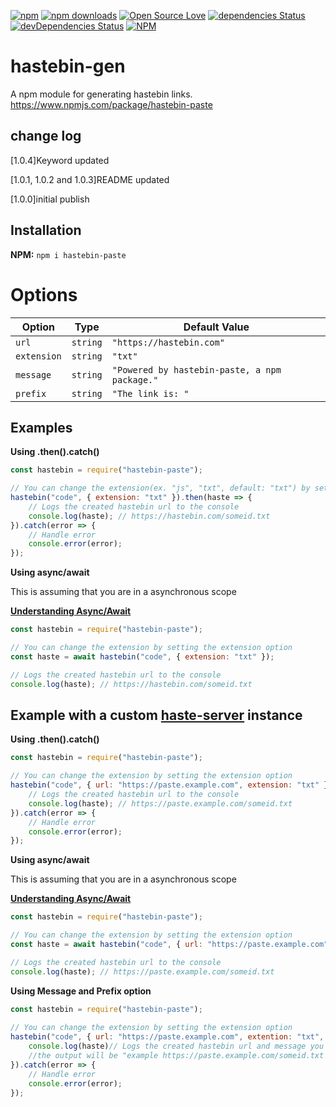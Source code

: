 [![npm](https://img.shields.io/npm/v/npm.svg)](https://www.npmjs.com/package/hastebin-paste)
[![npm downloads](https://img.shields.io/npm/dt/hastebin-paste.svg?maxAge=3600)](https://www.npmjs.com/package/hastebin-paste)
[![Open Source Love](https://badges.frapsoft.com/os/mit/mit.svg?v=102)](https://github.com/ellerbrock/open-source-badge/)
[![dependencies Status](https://david-dm.org/Absolute-Development/hastebin-paste/status.svg)](https://david-dm.org/Absolute-Development/hastebin-haste)
[![devDependencies Status](https://david-dm.org/Absolute-Development/hastebin-paste/dev-status.svg)](https://david-dm.org/Absolute-Development/hastebin-paste?type=dev)
[![NPM](https://nodei.co/npm/hastebin-paste.png?downloads=true&downloadRank=true&stars=true)](https://nodei.co/npm/hastebin-paste/)


# hastebin-gen
A npm module for generating hastebin links. 
https://www.npmjs.com/package/hastebin-paste

## change log
[1.0.4]Keyword updated

[1.0.1, 1.0.2 and 1.0.3]README updated

[1.0.0]initial publish

## Installation

**NPM:** `npm i hastebin-paste`

# Options

Option      | Type     | Default Value
----------- | -------- | ---------------------------------------------
`url`       | `string` | `"https://hastebin.com"`
`extension` | `string` | `"txt"`
`message`   | `string` | `"Powered by hastebin-paste, a npm package."`
`prefix`    | `string` | `"The link is: "`
## Examples

**Using .then().catch()**

```javascript
const hastebin = require("hastebin-paste");

// You can change the extension(ex. "js", "txt", default: "txt") by setting the extension option
hastebin("code", { extension: "txt" }).then(haste => {
    // Logs the created hastebin url to the console
    console.log(haste); // https://hastebin.com/someid.txt
}).catch(error => {
    // Handle error
    console.error(error);
});
```

**Using async/await**

This is assuming that you are in a asynchronous scope

[**Understanding Async/Await**](https://hackernoon.com/understanding-async-await-in-javascript-1d81bb079b2c)

```javascript
const hastebin = require("hastebin-paste");

// You can change the extension by setting the extension option
const haste = await hastebin("code", { extension: "txt" });

// Logs the created hastebin url to the console
console.log(haste); // https://hastebin.com/someid.txt
```

## Example with a custom [**haste-server**](https://github.com/seejohnrun/haste-server) instance

**Using .then().catch()**

```javascript
const hastebin = require("hastebin-paste");

// You can change the extension by setting the extension option
hastebin("code", { url: "https://paste.example.com", extension: "txt" }).then(haste => {
    // Logs the created hastebin url to the console
    console.log(haste); // https://paste.example.com/someid.txt
}).catch(error => {
    // Handle error
    console.error(error);
});
```

**Using async/await**

This is assuming that you are in a asynchronous scope

[**Understanding Async/Await**](https://hackernoon.com/understanding-async-await-in-javascript-1d81bb079b2c)

```javascript
const hastebin = require("hastebin-paste");

// You can change the extension by setting the extension option
const haste = await hastebin("code", { url: "https://paste.example.com", extension: "txt" });

// Logs the created hastebin url to the console
console.log(haste); // https://paste.example.com/someid.txt
```

**Using Message and Prefix option**
```js
const hastebin = require("hastebin-paste");
 
// You can change the extension by setting the extension option
hastebin("code", { url: "https://paste.example.com", extention: "txt", message: "example", prefix: "example" }).then(haste => {//set message that comes after the link or set the prefix that comes before the link
    console.log(haste)// Logs the created hastebin url and message you set to the console
    //the output will be "example https://paste.example.com/someid.txt example"
}).catch(error => {
    // Handle error
    console.error(error);
});
```

